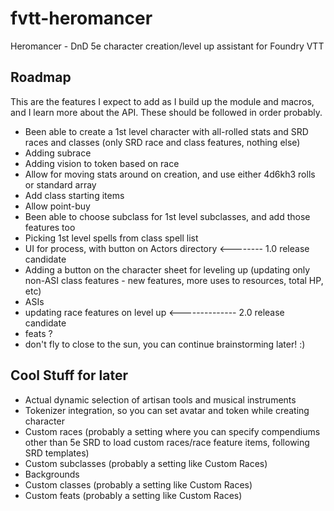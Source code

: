 # fvtt-heromancer
Heromancer - DnD 5e character creation/level up assistant for Foundry VTT

## Roadmap
This are the features I expect to add as I build up the module and macros, and I learn more about the API. These should be followed in order probably.

* Been able to create a 1st level character with all-rolled stats and SRD races and classes (only SRD race and class features, nothing else)
* Adding subrace
* Adding vision to token based on race
* Allow for moving stats around on creation, and use either 4d6kh3 rolls or standard array
* Add class starting items
* Allow point-buy
* Been able to choose subclass for 1st level subclasses, and add those features too
* Picking 1st level spells from class spell list
* UI for process, with button on Actors directory <-------- 1.0 release candidate
* Adding a button on the character sheet for leveling up (updating only non-ASI class features - new features, more uses to resources, total HP, etc)
* ASIs
* updating race features on level up <-------------- 2.0 release candidate
* feats ?
* don't fly to close to the sun, you can continue brainstorming later! :)

## Cool Stuff for later

* Actual dynamic selection of artisan tools and musical instruments
* Tokenizer integration, so you can set avatar and token while creating character
* Custom races (probably a setting where you can specify compendiums other than 5e SRD to load custom races/race feature items, following SRD templates)
* Custom subclasses (probably a setting like Custom Races)
* Backgrounds
* Custom classes (probably a setting like Custom Races)
* Custom feats (probably a setting like Custom Races)
